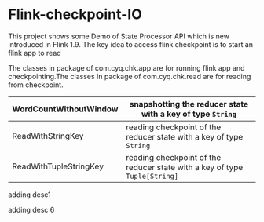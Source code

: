 # Flink-checkpoint-IO

This project shows some Demo of State Processor API which is new introduced in Flink 1.9. The key idea to access flink checkpoint is to start an flink app to read

The classes in package of com.cyq.chk.app are for running flink app and checkpointing.The classes In package of com.cyq.chk.read are for reading from checkpoint.

| WordCountWithoutWindow | snapshotting the reducer state with a key of type `String` |
| ---- | ---- |
|   ReadWithStringKey   |   reading checkpoint of the reducer state with a key of type `String`   |
| ReadWithTupleStringKey | reading checkpoint of the reducer state with a key of type `Tuple[String]` |

adding desc1

adding desc 6